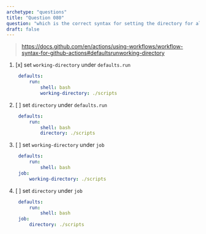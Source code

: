 ```yaml
---
archetype: "questions"
title: "Question 080"
question: "which is the correct syntax for setting the directory for all jobs in a workflow?"
draft: false
---
```


> https://docs.github.com/en/actions/using-workflows/workflow-syntax-for-github-actions#defaultsrunworking-directory

1. [x] set `working-directory` under `defaults.run`
   ```yaml
    defaults:
        run:
            shell: bash
            working-directory: ./scripts
   ```
1. [ ] set `directory` under `defaults.run`
   ```yaml
    defaults:
        run:
            shell: bash
            directory: ./scripts
   ```
1. [ ] set `working-directory` under `job`
   ```yaml
    defaults:
        run:
            shell: bash
    job:
        working-directory: ./scripts
   ```
1. [ ] set `directory` under `job`
   ```yaml
    defaults:
        run:
            shell: bash
    job:
        directory: ./scripts
   ```
